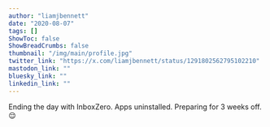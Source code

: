 ```yaml
---
author: "liamjbennett"
date: "2020-08-07"
tags: []
ShowToc: false
ShowBreadCrumbs: false
thumbnail: "/img/main/profile.jpg"
twitter_link: "https://x.com/liamjbennett/status/1291802562795102210"
mastodon_link: ""
bluesky_link: ""
linkedin_link: ""
---
```


Ending the day with InboxZero. Apps uninstalled. Preparing for 3 weeks off.😌

